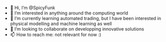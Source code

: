 - 👋 Hi, I’m @SpicyFunk
- 👀 I’m interested in anything around the computing world
- 🌱 I’m currently learning automated trading, but I have been interested in physical modelling and machine learning as well
- 💞️ I’m looking to collaborate on developping innovative solutions
- 📫 How to reach me: not relevant for now :)

<!---
SpicyFunk/SpicyFunk is a ✨ special ✨ repository because its `README.md` (this file) appears on your GitHub profile.
You can click the Preview link to take a look at your changes.
--->
